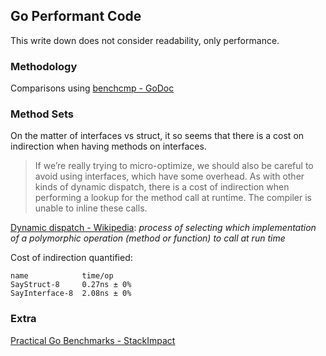 ## Go Performant Code

This write down does not consider readability, only performance.

### Methodology

Comparisons using [benchcmp - GoDoc](https://godoc.org/golang.org/x/tools/cmd/benchcmp)


### Method Sets

On the matter of interfaces vs struct, it so seems that there is a cost on indirection when having methods on interfaces.

> If we’re really trying to micro-optimize, we should also be careful to avoid using interfaces, which have some overhead. As with other kinds of dynamic dispatch, there is a cost of indirection when performing a lookup for the method call at runtime. The compiler is unable to inline these calls.


[Dynamic dispatch - Wikipedia](https://en.wikipedia.org/wiki/Dynamic_dispatch): _process of selecting which implementation of a polymorphic operation (method or function) to call at run time_

Cost of indirection quantified:

```
name            time/op
SayStruct-8     0.27ns ± 0%
SayInterface-8  2.08ns ± 0%
```

### Extra

[Practical Go Benchmarks - StackImpact](https://stackimpact.com/blog/practical-golang-benchmarks/)